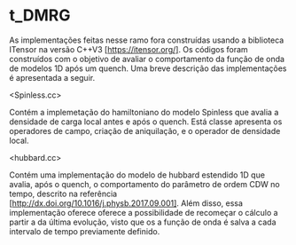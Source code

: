 # t_DMRG

As implementações feitas nesse ramo fora construídas usando a biblioteca ITensor na versão C++V3 [https://itensor.org/]. Os códigos foram construídos com o objetivo de avaliar o comportamento da função de onda de modelos 1D após um quench. Uma breve descrição das implementações é apresentada a seguir.

<Spinless.cc>

Contém a implemetação do hamiltoniano do modelo Spinless que avalia a densidade de carga local antes e após o quench. Está classe apresenta os operadores de campo, criação de aniquilação, e o operador de densidade local.

<hubbard.cc>

Contém uma implementação do modelo de hubbard estendido 1D que avalia, após o quench, o comportamento do parâmetro de ordem CDW no tempo, descrito na referência [http://dx.doi.org/10.1016/j.physb.2017.09.001]. Além disso, essa implementação oferece oferece a possibilidade de recomeçar o cálculo a partir a da última evolução, visto que os a função de onda é salva a cada intervalo de tempo previamente definido.  








